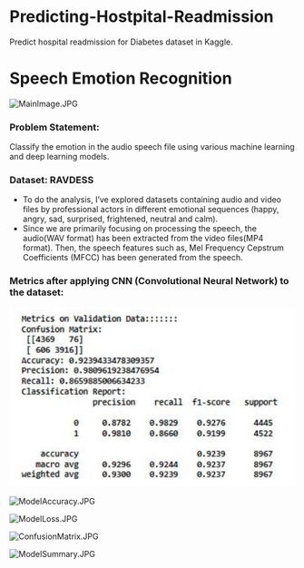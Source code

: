 # Predicting-Hostpital-Readmission
Predict hospital readmission for Diabetes dataset in Kaggle. 

# Speech Emotion Recognition

![MainImage.JPG](/Images/MainImage.JPG)


### Problem Statement: 
Classify the emotion in the audio speech file using various machine learning and deep learning models.


### Dataset: RAVDESS
* To do the analysis, I’ve explored datasets containing audio and video files by professional actors in different emotional sequences (happy, angry, sad, surprised, frightened, neutral and calm). 
* Since we are primarily focusing on processing the speech, the audio(WAV format) has been extracted from the video files(MP4 format). Then, the speech features such as, Mel Frequency Cepstrum Coefficients (MFCC) has been generated from the speech. 


### Metrics after applying CNN (Convolutional Neural Network) to the dataset:

![ClassificationReport.JPG](/Images/ClassificationReport.JPG)

![ModelAccuracy.JPG](/Images/ModelAccuracy.JPG)

![ModelLoss.JPG](/Images/ModelLoss.JPG)

![ConfusionMatrix.JPG](/Images/ConfusionMatrix.JPG)

![ModelSummary.JPG](/Images/ModelSummary.JPG)

